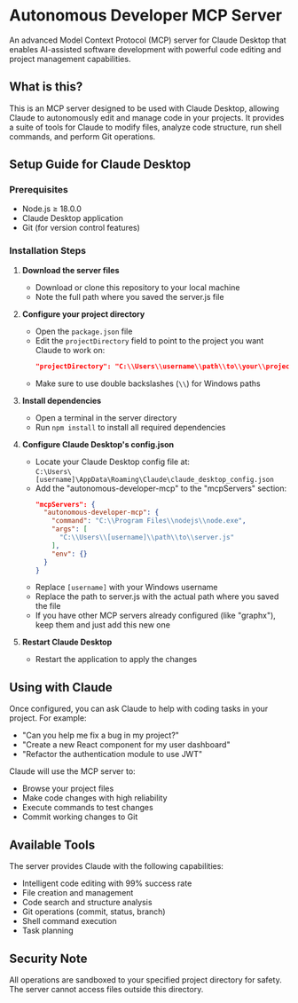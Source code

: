 # Autonomous Developer MCP Server

An advanced Model Context Protocol (MCP) server for Claude Desktop that enables AI-assisted software development with powerful code editing and project management capabilities.

## What is this?

This is an MCP server designed to be used with Claude Desktop, allowing Claude to autonomously edit and manage code in your projects. It provides a suite of tools for Claude to modify files, analyze code structure, run shell commands, and perform Git operations.

## Setup Guide for Claude Desktop

### Prerequisites

- Node.js ≥ 18.0.0
- Claude Desktop application
- Git (for version control features)

### Installation Steps

1. **Download the server files**
   - Download or clone this repository to your local machine
   - Note the full path where you saved the server.js file

2. **Configure your project directory**
   - Open the `package.json` file
   - Edit the `projectDirectory` field to point to the project you want Claude to work on:
     ```json
     "projectDirectory": "C:\\Users\\username\\path\\to\\your\\project"
     ```
   - Make sure to use double backslashes (`\\`) for Windows paths

3. **Install dependencies**
   - Open a terminal in the server directory
   - Run `npm install` to install all required dependencies

4. **Configure Claude Desktop's config.json**
   - Locate your Claude Desktop config file at:  
     `C:\Users\[username]\AppData\Roaming\Claude\claude_desktop_config.json`
   - Add the "autonomous-developer-mcp" to the "mcpServers" section:
     ```json
     "mcpServers": {
       "autonomous-developer-mcp": {
         "command": "C:\\Program Files\\nodejs\\node.exe",
         "args": [
           "C:\\Users\\[username]\\path\\to\\server.js"
         ],
         "env": {}
       }
     }
     ```
   - Replace `[username]` with your Windows username
   - Replace the path to server.js with the actual path where you saved the file
   - If you have other MCP servers already configured (like "graphx"), keep them and just add this new one

5. **Restart Claude Desktop**
   - Restart the application to apply the changes

## Using with Claude

Once configured, you can ask Claude to help with coding tasks in your project. For example:

- "Can you help me fix a bug in my project?"
- "Create a new React component for my user dashboard"
- "Refactor the authentication module to use JWT"

Claude will use the MCP server to:
- Browse your project files
- Make code changes with high reliability
- Execute commands to test changes
- Commit working changes to Git

## Available Tools

The server provides Claude with the following capabilities:
- Intelligent code editing with 99% success rate
- File creation and management
- Code search and structure analysis
- Git operations (commit, status, branch)
- Shell command execution
- Task planning

## Security Note

All operations are sandboxed to your specified project directory for safety. The server cannot access files outside this directory.
